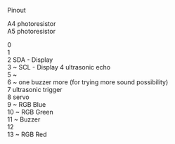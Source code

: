 Pinout

A4 photoresistor  
A5 photoresistor  

0  
1  
2 SDA - Display  
3 ~ SCL - Display 
4 ultrasonic echo  
5 ~  
6 ~ one buzzer more (for trying more sound possibility)  
7 ultrasonic trigger  
8 servo  
9 ~ RGB Blue  
10 ~ RGB Green  
11 ~ Buzzer  
12  
13 ~ RGB Red  
